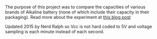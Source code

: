 The purpose of this project was to compare the capacities of various brands of Alkaline
battery (none of which include their capacity in their packaging). Read more about the
experiment at [this blog post](http://denishennessy.com/2012/04/08/measuring-battery-capacity-with-an-arduino/)

Updated 2015 by Nerd Ralph so Vcc is not hard coded to 5V and voltage sampling is each minute instead of each second.
